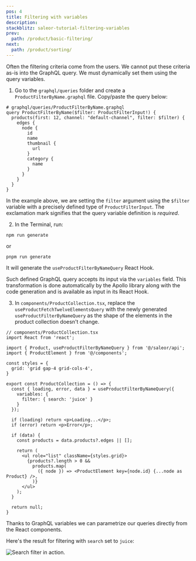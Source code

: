 ```yaml
---
pos: 4
title: Filtering with variables
description:
stackblitz: saleor-tutorial-filtering-variables
prev:
  path: /product/basic-filtering/
next:
  path: /product/sorting/
---
```


Often the filtering criteria come from the users. We cannot put these criteria as-is into the GraphQL query. We must dynamically set them using the query variables.

1. Go to the `graphql/queries` folder and create a `ProductFilterByName.graphql` file. Copy/paste the query below:

```graphql{1,2}
# graphql/queries/ProductFilterByName.graphql
query ProductFilterByName($filter: ProductFilterInput!) {
  products(first: 12, channel: "default-channel", filter: $filter) {
    edges {
      node {
        id
        name
        thumbnail {
          url
        }
        category {
          name
        }
      }
    }
  }
}
```

In the example above, we are setting the `filter` argument using the `$filter` variable with a precisely defined type of `ProductFilterInput`. The exclamation mark signifies that the query variable definition is _required_.

2. In the Terminal, run:

```
npm run generate
```

or

```
pnpm run generate
```

It will generate the `useProductFilterByNameQuery` React Hook.

Such defined GraphQL query accepts its input via the `variables` field. This transformation is done automatically by the Apollo library along with the code generation and is available as input in its React Hook.

3. In `components/ProductCollection.tsx`, replace the `useProductFetchTwelveElementsQuery` with the newly generated `useProductFilterByNameQuery` as the shape of the elements in the product collection doesn't change.

```tsx{4,12-16}
// components/ProductCollection.tsx
import React from 'react';

import { Product, useProductFilterByNameQuery } from '@/saleor/api';
import { ProductElement } from '@/components';

const styles = {
  grid: 'grid gap-4 grid-cols-4',
}

export const ProductCollection = () => {
  const { loading, error, data } = useProductFilterByNameQuery({
    variables: {
      filter: { search: 'juice' }
    }
  });

  if (loading) return <p>Loading...</p>;
  if (error) return <p>Error</p>;

  if (data) {
    const products = data.products?.edges || [];

    return (
      <ul role="list" className={styles.grid}>
        {products?.length > 0 &&
          products.map(
            ({ node }) => <ProductElement key={node.id} {...node as Product} />,
          )}
      </ul>
    );
  }

  return null;
}

```

Thanks to GraphQL variables we can parametrize our queries directly from the React components.

Here's the result for filtering with `search` set to `juice`:

![Search filter in action.](/images/filter-product.png)
